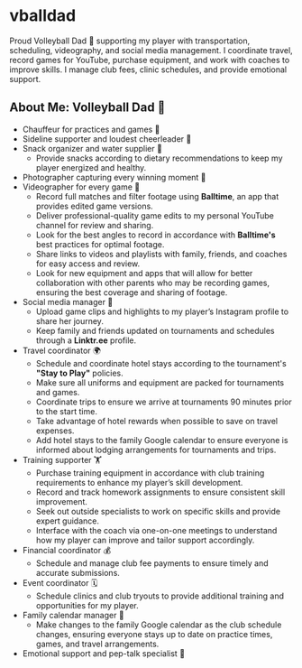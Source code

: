 # vballdad
Proud Volleyball Dad 🏐 supporting my player with transportation, scheduling, videography, and social media management. I coordinate travel, record games for YouTube, purchase equipment, and work with coaches to improve skills. I manage club fees, clinic schedules, and provide emotional support.
## About Me: Volleyball Dad 🏐

  - Chauffeur for practices and games 🚗  
  - Sideline supporter and loudest cheerleader 📣  
  - Snack organizer and water supplier 🥤  
    - Provide snacks according to dietary recommendations to keep my player energized and healthy.  
  - Photographer capturing every winning moment 📸  
  - Videographer for every game 🎥  
    - Record full matches and filter footage using **Balltime**, an app that provides edited game versions.  
    - Deliver professional-quality game edits to my personal YouTube channel for review and sharing.  
    - Look for the best angles to record in accordance with **Balltime's** best practices for optimal footage.  
    - Share links to videos and playlists with family, friends, and coaches for easy access and review.  
    - Look for new equipment and apps that will allow for better collaboration with other parents who may be recording games, ensuring the best coverage and sharing of footage.  
  - Social media manager 📱  
    - Upload game clips and highlights to my player’s Instagram profile to share her journey.  
    - Keep family and friends updated on tournaments and schedules through a **Linktr.ee** profile.  
  - Travel coordinator 🌍  
    - Schedule and coordinate hotel stays according to the tournament's **"Stay to Play"** policies.  
    - Make sure all uniforms and equipment are packed for tournaments and games.  
    - Coordinate trips to ensure we arrive at tournaments 90 minutes prior to the start time.  
    - Take advantage of hotel rewards when possible to save on travel expenses.  
    - Add hotel stays to the family Google calendar to ensure everyone is informed about lodging arrangements for tournaments and trips.  
  - Training supporter 🏋️  
    - Purchase training equipment in accordance with club training requirements to enhance my player’s skill development.  
    - Record and track homework assignments to ensure consistent skill improvement.  
    - Seek out outside specialists to work on specific skills and provide expert guidance.  
    - Interface with the coach via one-on-one meetings to understand how my player can improve and tailor support accordingly.  
  - Financial coordinator 💰  
    - Schedule and manage club fee payments to ensure timely and accurate submissions.  
  - Event coordinator 🗓️  
    - Schedule clinics and club tryouts to provide additional training and opportunities for my player.  
  - Family calendar manager 📅  
    - Make changes to the family Google calendar as the club schedule changes, ensuring everyone stays up to date on practice times, games, and travel arrangements.  
  - Emotional support and pep-talk specialist 🤗  
